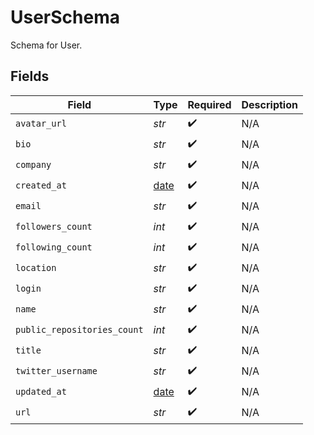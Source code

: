 # UserSchema

Schema for User.


## Fields

| Field                                                                | Type                                                                 | Required                                                             | Description                                                          |
| -------------------------------------------------------------------- | -------------------------------------------------------------------- | -------------------------------------------------------------------- | -------------------------------------------------------------------- |
| `avatar_url`                                                         | *str*                                                                | :heavy_check_mark:                                                   | N/A                                                                  |
| `bio`                                                                | *str*                                                                | :heavy_check_mark:                                                   | N/A                                                                  |
| `company`                                                            | *str*                                                                | :heavy_check_mark:                                                   | N/A                                                                  |
| `created_at`                                                         | [date](https://docs.python.org/3/library/datetime.html#date-objects) | :heavy_check_mark:                                                   | N/A                                                                  |
| `email`                                                              | *str*                                                                | :heavy_check_mark:                                                   | N/A                                                                  |
| `followers_count`                                                    | *int*                                                                | :heavy_check_mark:                                                   | N/A                                                                  |
| `following_count`                                                    | *int*                                                                | :heavy_check_mark:                                                   | N/A                                                                  |
| `location`                                                           | *str*                                                                | :heavy_check_mark:                                                   | N/A                                                                  |
| `login`                                                              | *str*                                                                | :heavy_check_mark:                                                   | N/A                                                                  |
| `name`                                                               | *str*                                                                | :heavy_check_mark:                                                   | N/A                                                                  |
| `public_repositories_count`                                          | *int*                                                                | :heavy_check_mark:                                                   | N/A                                                                  |
| `title`                                                              | *str*                                                                | :heavy_check_mark:                                                   | N/A                                                                  |
| `twitter_username`                                                   | *str*                                                                | :heavy_check_mark:                                                   | N/A                                                                  |
| `updated_at`                                                         | [date](https://docs.python.org/3/library/datetime.html#date-objects) | :heavy_check_mark:                                                   | N/A                                                                  |
| `url`                                                                | *str*                                                                | :heavy_check_mark:                                                   | N/A                                                                  |